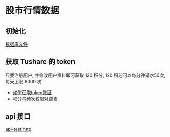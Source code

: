# 股市行情数据

## 初始化

[数据库文件](sql/init.sql)

## 获取 Tushare 的 token

只要注册用户, 并修改用户资料即可获取 120 积分, 120 积分可以每分钟请求50次, 每天上限 8000 次

- [如何获取token凭证](https://tushare.pro/document/1?doc_id=39)
- [积分与频次权限对应表](https://tushare.pro/document/1?doc_id=290)

## api 接口

[api-test.http](api-test.http)


